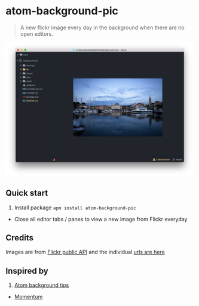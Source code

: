 # atom-background-pic

> A new flickr image every day in the background when there are no open editors.

![A screenshot of your package](https://raw.githubusercontent.com/sayanee/atom-background-pic/master/img/screenshot.png)

## Quick start

1. Install package `apm install atom-background-pic`
- Close all editor tabs / panes to view a new image from Flickr everyday

## Credits

Images are from [Flickr public API](https://api.flickr.com/services/rest/?method=flickr.photos.search&api_key=8162cbed138466b501453381c1ce5bc9&group_id=34427469792%40N01&per_page=31&page=1&format=json&nojsoncallback=1&api_sig=ee4ea61ab9ce363012ef88a85b77a4d1) and the individual [urls are here](lib/pics.coffee)

## Inspired by

1. [Atom background tips](https://github.com/atom/background-tips)
- [Momentum](https://chrome.google.com/webstore/detail/momentum/laookkfknpbbblfpciffpaejjkokdgca?hl=en)
